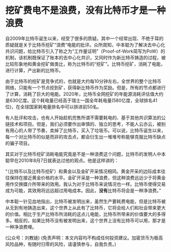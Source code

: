 # 挖矿费电不是浪费，没有比特币才是一种浪费

自2009年比特币诞生以来，经受了很多的质疑。其中一个经常出现、不绝于耳的质疑就是关于比特币挖矿“浪费”电能的批评。众所周知，中本聪为了解决去中心化共识问题，给比特币引入了称之为“工作量证明”（Proof-of-Work简写为PoW）的机制，该机制既保证了账本的去中心化共识，又同时作为新比特币铸造的过程，被比较形象地和黄金挖矿做类比，称为比特币的“挖矿”。比特币挖矿，消耗了电能，进行计算，产出新的比特币。

由于比特币的挖矿是竞争式的，也就是大约每10分钟左右，全世界的整个比特币网络，只能有一个节点挖到矿，获得新比特币作为奖励。但是，所有的节点都进行了计算，消耗了巨大的电能。2020年，比特币全网挖矿的年能源消耗评估值大约是630亿度。这个耗电量已经高于瑞士一国全年耗电量\(580亿度，全球排名41位\)，在全球国家耗电量排名中可以排进前50名。

有人批评和攻击，也有人开始趁机兜售所谓不需要耗电的、基于其他共识算法的公链技术和项目。但是，我们必须要作出审慎的、独立的思考，不能人云亦云，被别有用心的人带了节奏，卖掉了比特币，买入了垃圾币。可以说，比特币诞生以来，每一个对比特币的似是而非的攻击点，都会衍生出一堆堆号称能够克服比特币缺点的骗子项目。

其实对于比特币挖矿消耗电能究竟是不是一种浪费这个问题，比特币的发明人中本聪早在2010年8月7日就表达过他的观点。他是这样讲的：

“（比特币以及比特币挖矿）和黄金以及金矿开采情况相同。黄金开采的边际成本往往保持在接近黄金价格的水平。金矿开采是一种浪费，但这种浪费远远少于将黄金用作交换媒介所带来的效用。我认为对于比特币来说情况也一样。比特币使得交易成为可能，其效用将远远超过用电成本。因此，**没有**比特币将会是一种净浪费。”

中本聪一针见血地指出，比特币被发明出来，虽然生产要耗费电能，但是比特币被从无到有地铸造出来，这个世界上从此有了比特币，它将会给人们和社会带来更大的价值。相比于生产比特币所消耗的这点儿电能，比特币所带来的价值要大的多得多。相反的，如果比特币没有被发明出来，这个世界上没有比特币可以用，那才是一种净浪费哩。

\(公众号：刘教链\)  \(免责声明：本文内容均不构成任何投资建议。加密货币为极高风险品种，有随时归零的风险，请谨慎参与，自我负责。\)

